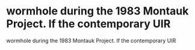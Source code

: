 # wormhole during the 1983 Montauk Project. If the contemporary UIR

wormhole during the 1983 Montauk Project. If the contemporary UIR
